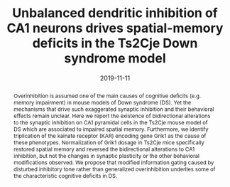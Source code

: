 ---
title: "Unbalanced dendritic inhibition of CA1 neurons drives spatial-memory deficits in the Ts2Cje Down syndrome model"
date: 2019-11-11
publishDate: 2019-11-11
authors: ["**Sergio Valbuena**", "Álvaro García", "Wilfrid Mazier", "Ana V. Paternain", "Juan Lerma"]
abstract: "Overinhibition is assumed one of the main causes of cognitive deficits (e.g. memory impairment) in mouse models of Down syndrome (DS). Yet the mechanisms that drive such exaggerated synaptic inhibition and their behavioral effects remain unclear. Here we report the existence of bidirectional alterations to the synaptic inhibition on CA1 pyramidal cells in the Ts2Cje mouse model of DS which are associated to impaired spatial memory. Furthermore, we identify triplication of the kainate receptor (KAR) encoding gene Grik1 as the cause of these phenotypes. Normalization of Grik1 dosage in Ts2Cje mice specifically restored spatial memory and reversed the bidirectional alterations to CA1 inhibition, but not the changes in synaptic plasticity or the other behavioral modifications observed. We propose that modified information gating caused by disturbed inhibitory tone rather than generalized overinhibition underlies some of the characteristic cognitive deficits in DS."
publication: "*Nature Communications*"
links:
  - icon_pack: fas
    icon: link
    name: Link
    url: 'https://www.nature.com/articles/s41467-019-13004-9'
---